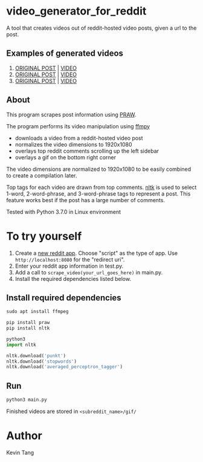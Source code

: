 # video_generator_for_reddit
A tool that creates videos out of reddit-hosted video posts, given a url to the post.

## Examples of generated videos
1. [ORIGINAL POST](https://www.reddit.com/r/aww/comments/c5xurx/my_dad_sent_me_this_and_i_have_a_new_favorite/) |  [VIDEO](https://giphy.com/gifs/Q7joL1dJHT6kARdV5T)
2. [ORIGINAL POST](https://www.reddit.com/r/aww/comments/clheav/how_im_greeted_each_time_i_come_home_from_work/) |  [VIDEO](https://giphy.com/gifs/YS5zvunBQIMtrtMEek)
3. [ORIGINAL POST](https://www.reddit.com/r/aww/comments/clk47p/ups_man_took_a_moment_yesterday_for_himself_it/) |  [VIDEO](https://giphy.com/gifs/W22iA9jWyFDXi6p7y2)

## About
This program scrapes post information using [PRAW](https://praw.readthedocs.io/en/latest/#).

The program performs its video manipulation using [ffmpy](https://ffmpeg.org/)
- downloads a video from a reddit-hosted video post
- normalizes the video dimensions to 1920x1080
- overlays top reddit comments scrolling up the left sidebar
- overlays a gif on the bottom right corner

The video dimensions are normalized to 1920x1080 to be easily combined to create a compilation later.

Top tags for each video are drawn from top comments. [nltk](http://www.nltk.org/) is used to select 1-word, 2-word-phrase, and 3-word-phrase tags to represent a post. This feature works best if the post has a large number of comments.

Tested with Python 3.7.0 in Linux environment

# To try yourself
1. Create a [new reddit app](https://www.reddit.com/prefs/apps). Choose "script" as the type of app. Use `http://localhost:8080` for the "redirect uri".
2. Enter your reddit app information in test.py.
3. Add a call to `scrape_video(your_url_goes_here)` in main.py.
4. Install the required dependencies listed below.

## Install required dependencies
```python
sudo apt install ffmpeg

pip install praw
pip install nltk

python3
import nltk

nltk.download('punkt')
nltk.download('stopwords')
nltk.download('averaged_perceptron_tagger')
```

## Run
```bash
python3 main.py
```
Finished videos are stored in `<subreddit_name>/gif/`

# Author
Kevin Tang
